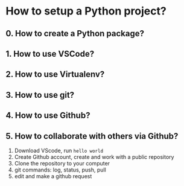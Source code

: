 # How to setup a Python project?

## 0. How to create a Python package?

## 1. How to use VSCode?

## 2. How to use Virtualenv?

## 3. How to use git?

## 4. How to use Github?

## 5. How to collaborate with others via Github?

1. Download VScode, run `hello world`
2. Create Github account, create and work with a public repository
3. Clone the repository to your computer
4. git commands: log, status, push, pull
5. edit and make a github request
